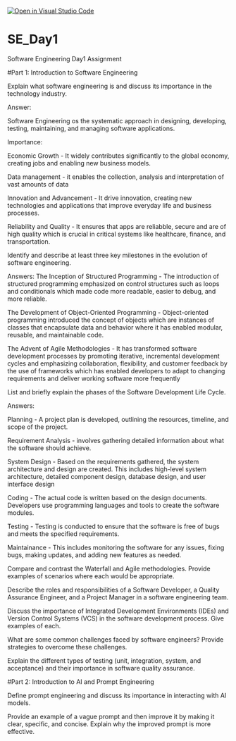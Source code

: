 [![Open in Visual Studio Code](https://classroom.github.com/assets/open-in-vscode-2e0aaae1b6195c2367325f4f02e2d04e9abb55f0b24a779b69b11b9e10269abc.svg)](https://classroom.github.com/online_ide?assignment_repo_id=18490992&assignment_repo_type=AssignmentRepo)
# SE_Day1
Software Engineering Day1 Assignment

#Part 1: Introduction to Software Engineering

Explain what software engineering is and discuss its importance in the technology industry.

Answer:

Software Engineering os the systematic approach in designing, developing, testing, maintaining, and managing software applications.

Importance:

Economic Growth - It widely contributes significantly to the global economy, creating jobs and enabling new business models.

Data management - it enables the collection, analysis and interpretation of vast amounts of data

Innovation and Advancement - It drive innovation, creating new technologies and applications that improve everyday life and business processes.

Reliability and Quality - It ensures that apps are reliabble, secure and are of high quality which is crucial in critical systems like healthcare, finance, and transportation.



Identify and describe at least three key milestones in the evolution of software engineering.

Answers:
The Inception of Structured Programming - The introduction of structured programming emphasized on control structures such as loops and conditionals which made code more readable, easier to debug, and more reliable.

The Development of Object-Oriented Programming - Object-oriented programming introduced the concept of objects which are instances of classes that encapsulate data and behavior where it has enabled modular, reusable, and maintainable code.

The Advent of Agile Methodologies - It has transformed software development processes by promoting iterative, incremental development cycles and emphasizing collaboration, flexibility, and customer feedback by the use of frameworks which has enabled developers to adapt to changing requirements and deliver working software more frequently



List and briefly explain the phases of the Software Development Life Cycle.

Answers:

Planning - A project plan is developed, outlining the resources, timeline, and scope of the project.

Requirement Analysis - involves gathering detailed information about what the software should achieve.

System Design - Based on the requirements gathered, the system architecture and design are created. This includes high-level system architecture, detailed component design, database design, and user interface design

Coding - The actual code is written based on the design documents. Developers use programming languages and tools to create the software modules.

Testing - Testing is conducted to ensure that the software is free of bugs and meets the specified requirements.

Maintainance - This includes monitoring the software for any issues, fixing bugs, making updates, and adding new features as needed.



Compare and contrast the Waterfall and Agile methodologies. Provide examples of scenarios where each would be appropriate.


Describe the roles and responsibilities of a Software Developer, a Quality Assurance Engineer, and a Project Manager in a software engineering team.


Discuss the importance of Integrated Development Environments (IDEs) and Version Control Systems (VCS) in the software development process. Give examples of each.


What are some common challenges faced by software engineers? Provide strategies to overcome these challenges.


Explain the different types of testing (unit, integration, system, and acceptance) and their importance in software quality assurance.


#Part 2: Introduction to AI and Prompt Engineering


Define prompt engineering and discuss its importance in interacting with AI models.


Provide an example of a vague prompt and then improve it by making it clear, specific, and concise. Explain why the improved prompt is more effective.
